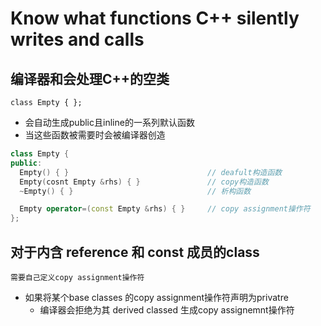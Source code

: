 # Know what functions C++ silently writes and calls

## 编译器和会处理C++的空类

```
class Empty { };
```

- 会自动生成public且inline的一系列默认函数
- 当这些函数被需要时会被编译器创造
```c++
class Empty { 
public:
  Empty() { }                               // deafult构造函数
  Empty(cosnt Empty &rhs) { }               // copy构造函数
  ~Empty() { }                              // 析构函数

  Empty operator=(const Empty &rhs) { }     // copy assignment操作符
};
```

## 对于内含 reference 和 const 成员的class
```
需要自己定义copy assignment操作符
```
- 如果将某个base classes 的copy assignment操作符声明为privatre
  - 编译器会拒绝为其 derived classed 生成copy assignemnt操作符

